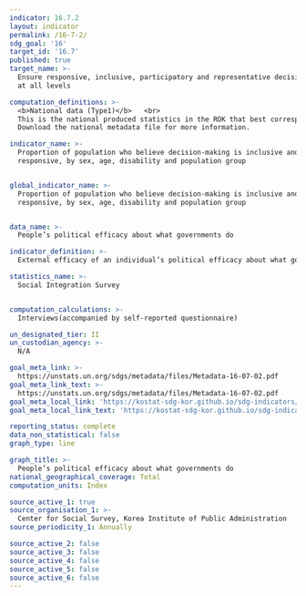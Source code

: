 ```yaml
---
indicator: 16.7.2
layout: indicator
permalink: /16-7-2/
sdg_goal: '16'
target_id: '16.7'
published: true
target_name: >-
  Ensure responsive, inclusive, participatory and representative decision-making
  at all levels

computation_definitions: >-
  <b>National data (Type1)</b>   <br>
  This is the national produced statistics in the ROK that best corresponds to the definition of UN SDGs indicators. <br>
  Download the national metadata file for more information.

indicator_name: >-
  Proportion of population who believe decision-making is inclusive and
  responsive, by sex, age, disability and population group


global_indicator_name: >-
  Proportion of population who believe decision-making is inclusive and
  responsive, by sex, age, disability and population group


data_name: >-
  People’s political efficacy about what governments do

indicator_definition: >-
  External efficacy of an individual’s political efficacy about what governments work. the extent to which people think that governments will listen to, and act on, the opinions of ordinary citizens. In other words, this indicator measures people’s trust in compensation for significant participation.

statistics_name: >-
  Social Integration Survey


computation_calculations: >-
  Interviews(accompanied by self-reported questionnaire) 

un_designated_tier: II
un_custodian_agency: >-
  N/A

goal_meta_link: >-
  https://unstats.un.org/sdgs/metadata/files/Metadata-16-07-02.pdf   
goal_meta_link_text: >-
  https://unstats.un.org/sdgs/metadata/files/Metadata-16-07-02.pdf   
goal_meta_local_link: 'https://kostat-sdg-kor.github.io/sdg-indicators/public/data/Metadata-16-07-02_ENG.pdf'
goal_meta_local_link_text: 'https://kostat-sdg-kor.github.io/sdg-indicators/public/data/Metadata-16-07-02_ENG.pdf'

reporting_status: complete
data_non_statistical: false
graph_type: line

graph_title: >-
  People’s political efficacy about what governments do
national_geographical_coverage: Total
computation_units: Index

source_active_1: true
source_organisation_1: >-
  Center for Social Survey, Korea Institute of Public Administration
source_periodicity_1: Annually 

source_active_2: false
source_active_3: false
source_active_4: false
source_active_5: false
source_active_6: false
---
```


